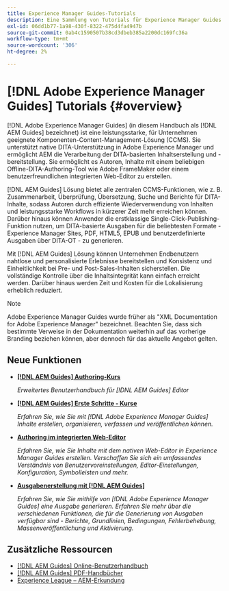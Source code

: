 ```yaml
---
title: Experience Manager Guides-Tutorials
description: Eine Sammlung von Tutorials für Experience Manager Guides (früher XML Documentation für Adobe Experience Manager).
exl-id: 06dd1b77-1a98-430f-8322-475d4fa4947b
source-git-commit: 0ab4c1590507b38cd3dbeb385a2200dc169fc36a
workflow-type: tm+mt
source-wordcount: '306'
ht-degree: 2%

---
```


# [!DNL Adobe Experience Manager Guides] Tutorials {#overview}

[!DNL Adobe Experience Manager Guides] (in diesem Handbuch als [!DNL AEM Guides] bezeichnet) ist eine leistungsstarke, für Unternehmen geeignete Komponenten-Content-Management-Lösung (CCMS). Sie unterstützt native DITA-Unterstützung in Adobe Experience Manager und ermöglicht AEM die Verarbeitung der DITA-basierten Inhaltserstellung und -bereitstellung. Sie ermöglicht es Autoren, Inhalte mit einem beliebigen Offline-DITA-Authoring-Tool wie Adobe FrameMaker oder einem benutzerfreundlichen integrierten Web-Editor zu erstellen.

[!DNL AEM Guides] Lösung bietet alle zentralen CCMS-Funktionen, wie z. B. Zusammenarbeit, Überprüfung, Übersetzung, Suche und Berichte für DITA-Inhalte, sodass Autoren durch effiziente Wiederverwendung von Inhalten und leistungsstarke Workflows in kürzerer Zeit mehr erreichen können. Darüber hinaus können Anwender die erstklassige Single-Click-Publishing-Funktion nutzen, um DITA-basierte Ausgaben für die beliebtesten Formate - Experience Manager Sites, PDF, HTML5, EPUB und benutzerdefinierte Ausgaben über DITA-OT - zu generieren.

Mit [!DNL AEM Guides] Lösung können Unternehmen Endbenutzern nahtlose und personalisierte Erlebnisse bereitstellen und Konsistenz und Einheitlichkeit bei Pre- und Post-Sales-Inhalten sicherstellen. Die vollständige Kontrolle über die Inhaltsintegrität kann einfach erreicht werden. Darüber hinaus werden Zeit und Kosten für die Lokalisierung erheblich reduziert.

>[!NOTE]
> 
> Adobe Experience Manager Guides wurde früher als &quot;XML Documentation for Adobe Experience Manager&quot; bezeichnet. Beachten Sie, dass sich bestimmte Verweise in der Dokumentation weiterhin auf das vorherige Branding beziehen können, aber dennoch für das aktuelle Angebot gelten.

## Neue Funktionen

* **[[!DNL AEM Guides] Authoring-Kurs](course-3/overview.md)**

  *Erweitertes Benutzerhandbuch für [!DNL AEM Guides] Editor*

* **[[!DNL AEM Guides] Erste Schritte - Kurse](course-1/overview.md)**

  *Erfahren Sie, wie Sie mit [!DNL Adobe Experience Manager Guides] Inhalte erstellen, organisieren, verfassen und veröffentlichen können.*

* **[Authoring im integrierten Web-Editor](course-3/overview.md)**

  *Erfahren Sie, wie Sie Inhalte mit dem nativen Web-Editor in Experience Manager Guides erstellen. Verschaffen Sie sich ein umfassendes Verständnis von Benutzervoreinstellungen, Editor-Einstellungen, Konfiguration, Symbolleisten und mehr.*

* **[Ausgabenerstellung mit [!DNL AEM Guides]](course-2/overview.md)**

  *Erfahren Sie, wie Sie mithilfe von [!DNL Adobe Experience Manager Guides] eine Ausgabe generieren. Erfahren Sie mehr über die verschiedenen Funktionen, die für die Generierung von Ausgaben verfügbar sind - Berichte, Grundlinien, Bedingungen, Fehlerbehebung, Massenveröffentlichung und Aktivierung.*


## Zusätzliche Ressourcen

* [[!DNL AEM Guides] Online-Benutzerhandbuch](https://help.adobe.com/en_US/xml-documentation-for-adobe-experience-manager/index.html)
* [[!DNL AEM Guides] PDF-Handbücher](https://helpx.adobe.com/support/xml-documentation-for-experience-manager.html)
* [Experience League – AEM-Erkundung](https://experienceleague.adobe.com/?lang=de#recommended/solutions/experience-manager)
